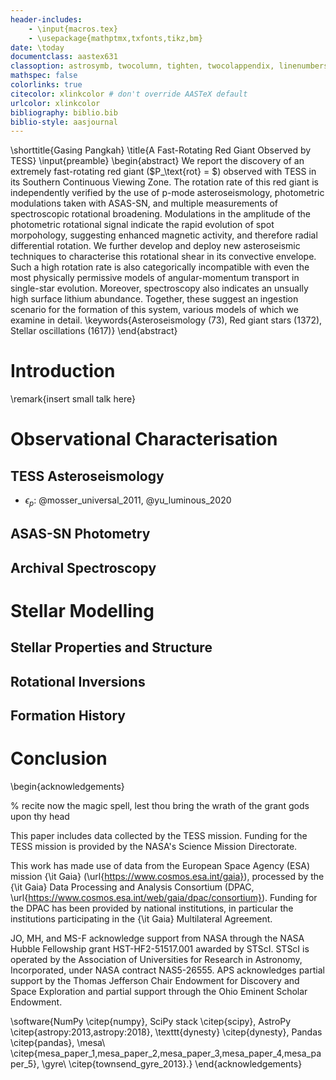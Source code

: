 ```yaml
---
header-includes:
    - \input{macros.tex}
    - \usepackage{mathptmx,txfonts,tikz,bm}
date: \today
documentclass: aastex631
classoption: astrosymb, twocolumn, tighten, twocolappendix, linenumbers
mathspec: false
colorlinks: true
citecolor: xlinkcolor # don't override AASTeX default
urlcolor: xlinkcolor
bibliography: biblio.bib
biblio-style: aasjournal
---
```


\shorttitle{Gasing Pangkah}
\title{A Fast-Rotating Red Giant Observed by TESS}
\input{preamble}
\begin{abstract}
We report the discovery of an extremely fast-rotating red giant ($P_\text{rot} = $) observed with TESS in its Southern Continuous Viewing Zone. The rotation rate of this red giant is independently verified by the use of p-mode asteroseismology, photometric modulations taken with ASAS-SN, and multiple measurements of spectroscopic rotational broadening. Modulations in the amplitude of the photometric rotational signal indicate the rapid evolution of spot morpohology, suggesting enhanced magnetic activity, and therefore radial differential rotation. We further develop and deploy new asteroseismic techniques to characterise this rotational shear in its convective envelope. Such a high rotation rate is also categorically incompatible with even the most physically permissive models of angular-momentum transport in single-star evolution. Moreover, spectroscopy also indicates an unsually high surface lithium abundance. Together, these suggest an ingestion scenario for the formation of this system, various models of which we examine in detail.
\keywords{Asteroseismology (73), Red giant stars (1372), Stellar oscillations (1617)}
\end{abstract}

# Introduction

\remark{insert small talk here}

# Observational Characterisation

## TESS Asteroseismology

- $\epsilon_p$: @mosser_universal_2011, @yu_luminous_2020

## ASAS-SN Photometry

## Archival Spectroscopy

# Stellar Modelling

## Stellar Properties and Structure

## Rotational Inversions

## Formation History

# Conclusion

\begin{acknowledgements}

% recite now the magic spell, lest thou bring the wrath of the grant gods upon thy head

This paper includes data collected by the TESS mission. Funding for the TESS mission is provided by the NASA's Science Mission Directorate.

This work has made use of data from the European Space Agency (ESA) mission {\it Gaia} (\url{https://www.cosmos.esa.int/gaia}), processed by the {\it Gaia} Data Processing and Analysis Consortium (DPAC, \url{https://www.cosmos.esa.int/web/gaia/dpac/consortium}). Funding for the DPAC has been provided by national institutions, in particular the institutions participating in the {\it Gaia} Multilateral Agreement.

JO, MH, and MS-F acknowledge support from NASA through the NASA Hubble Fellowship grant HST-HF2-51517.001 awarded by STScI. STScI is operated by the Association of Universities for Research in Astronomy, Incorporated, under NASA contract NAS5-26555. APS acknowledges partial support by the Thomas Jefferson
Chair Endowment for Discovery and Space Exploration and
partial support through the Ohio Eminent Scholar Endowment.

\software{NumPy \citep{numpy}, SciPy stack \citep{scipy}, AstroPy \citep{astropy:2013,astropy:2018}, \texttt{dynesty} \citep{dynesty}, Pandas \citep{pandas}, \mesa\ \citep{mesa_paper_1,mesa_paper_2,mesa_paper_3,mesa_paper_4,mesa_paper_5}, \gyre\ \citep{townsend_gyre_2013}.}
\end{acknowledgements}

<!--\bibliography{biblio.bib}-->
